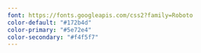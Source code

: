 ```yaml
---
font: https://fonts.googleapis.com/css2?family=Roboto
color-default: "#172b4d"
color-primary: "#5e72e4"
color-secondary: "#f4f5f7"
---
```

